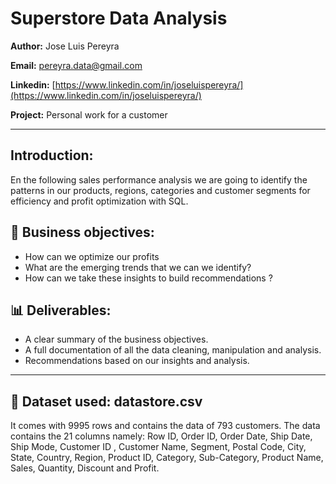 # Superstore Data Analysis

**Author:** Jose Luis Pereyra  

**Email:** pereyra.data@gmail.com

**Linkedin:** [https://www.linkedin.com/in/joseluispereyra/](https://www.linkedin.com/in/joseluispereyra/)

**Project:** Personal work for a customer

---

## Introduction:

En the following sales performance analysis we are going to identify the patterns in our products, regions, categories and customer segments for efficiency and profit optimization with SQL. 

## 💼 Business objectives:

- How can we optimize our profits
- What are the emerging trends that we can we identify?
- How can we take these insights to build recommendations ?

## 📊 **Deliverables:**

- A clear summary of the business objectives.
- A full documentation of all the data cleaning, manipulation and analysis.
- Recommendations based on our insights and analysis.

---

## 📂 Dataset used: datastore.csv

It comes with 9995 rows and contains the data of 793 customers. The data contains the 21 columns namely: Row ID, Order ID, Order Date, Ship Date, Ship Mode, Customer ID , Customer Name, Segment, Postal Code, City, State, Country, Region, Product ID, Category, Sub-Category, Product Name, Sales, Quantity, Discount and Profit.
